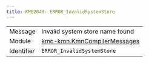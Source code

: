 ```yaml
---
title: KM02040: ERROR_InvalidSystemStore
---
```


|            |           |
|------------|---------- |
| Message    | Invalid system store name found |
| Module     | [kmc-kmn.KmnCompilerMessages](kmc-kmn.kmncompilermessages) |
| Identifier | `ERROR_InvalidSystemStore` |


